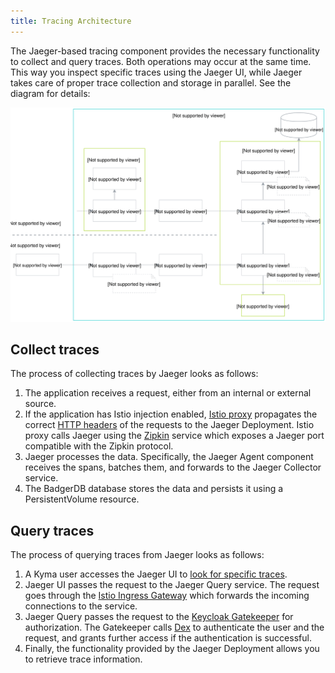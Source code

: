 ```yaml
---
title: Tracing Architecture
---
```



The Jaeger-based tracing component provides the necessary functionality to collect and query traces. Both operations may occur at the same time. This way you inspect specific traces using the Jaeger UI, while Jaeger takes care of proper trace collection and storage in parallel. See the diagram for details: 

![Tracing architecture](./assets/obsv-tracing-architecture.svg)


## Collect traces

The process of collecting traces by Jaeger looks as follows:
 
1. The application receives a request, either from an internal or external source.
2. If the application has Istio injection enabled, [Istio proxy](https://github.com/istio/proxy) propagates the correct [HTTP headers](/components/tracing#details-propagate-http-headers) of the requests to the Jaeger Deployment. Istio proxy calls Jaeger using the [Zipkin](https://zipkin.io/) service which exposes a Jaeger port compatible with the Zipkin protocol.  
3. Jaeger processes the data. Specifically, the Jaeger Agent component receives the spans, batches them, and forwards to the Jaeger Collector service. 
4. The BadgerDB database stores the data and persists it using a PersistentVolume resource.

## Query traces

The process of querying traces from Jaeger looks as follows:

1. A Kyma user accesses the Jaeger UI to [look for specific traces](/components/tracing#details-search-for-traces).
2. Jaeger UI passes the request to the Jaeger Query service. The request goes through the [Istio Ingress Gateway](/components/application-connector/#architecture-application-connector-components-istio-ingress-gateway) which forwards the incoming connections to the service.
3. Jaeger Query passes the request to the [Keycloak Gatekeeper](https://github.com/keycloak/keycloak-gatekeeper) for authorization. The Gatekeeper calls [Dex](https://github.com/dexidp/dex) to authenticate the user and the request, and grants further access if the authentication is successful. 
4. Finally, the functionality provided by the Jaeger Deployment allows you to retrieve trace information. 





